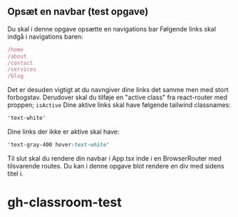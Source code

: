 ## Opsæt en navbar (test opgave)

Du skal i denne opgave opsætte en navigations bar
Følgende links skal indgå i navigations baren:

```js
/home
/about
/contact
/services
/blog
```

Det er desuden vigtigt at du navngiver dine links det samme men med stort forbogstav.
Derudover skal du tilføje en "active class" fra react-router med proppen; `isActive`
Dine aktive links skal have følgende tailwind classnames:

```css
'text-white'
```

Dine links der ikke er aktive skal have:

```css
'text-gray-400 hover:text-white'
```

Til slut skal du rendere din navbar i App.tsx inde i en BrowserRouter med tilsvarende routes.
Du kan i denne opgave blot rendere en div med sidens titel i.
# gh-classroom-test
